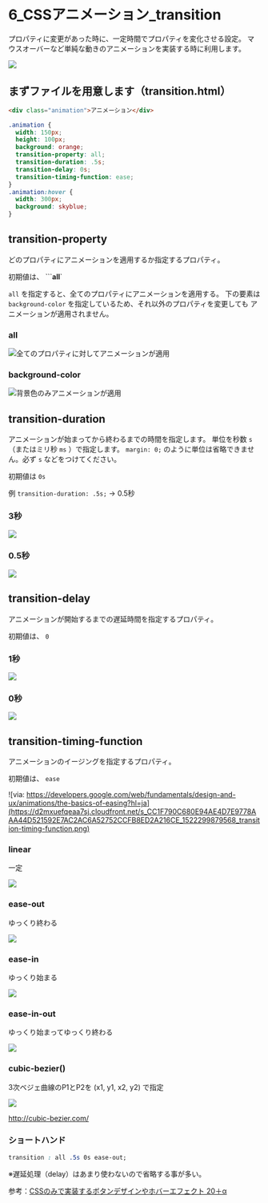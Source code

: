 # 6_CSSアニメーション_transition


プロパティに変更があった時に、一定時間でプロパティを変化させる設定。
マウスオーバーなど単純な動きのアニメーションを実装する時に利用します。



![](https://d2mxuefqeaa7sj.cloudfront.net/s_CC1F790C680E94AE4D7E9778AAA44D521592E7AC2AC6A52752CCFB8ED2A216CE_1522288460873_Kapture+2018-03-29+at+10.53.47.gif)


## まずファイルを用意します（transition.html）
```html
<div class="animation">アニメーション</div>
```
```css
.animation {
  width: 150px;
  height: 100px;
  background: orange;
  transition-property: all;
  transition-duration: .5s;
  transition-delay: 0s;
  transition-timing-function: ease;
}
.animation:hover {
  width: 300px;
  background: skyblue;
}
```


## transition-property

どのプロパティにアニメーションを適用するか指定するプロパティ。

初期値は、 ```**all**` 

 `all`  を指定すると、全てのプロパティにアニメーションを適用する。
下の要素は  `background-color`  を指定しているため、それ以外のプロパティを変更しても
アニメーションが適用されません。

### all

![全てのプロパティに対してアニメーションが適用](https://d2mxuefqeaa7sj.cloudfront.net/s_CC1F790C680E94AE4D7E9778AAA44D521592E7AC2AC6A52752CCFB8ED2A216CE_1522291006012_Kapture+2018-03-29+at+11.36.31.gif)


### background-color

![背景色のみアニメーションが適用](https://d2mxuefqeaa7sj.cloudfront.net/s_CC1F790C680E94AE4D7E9778AAA44D521592E7AC2AC6A52752CCFB8ED2A216CE_1522291199753_Kapture+2018-03-29+at+11.39.54.gif)




## transition-duration

アニメーションが始まってから終わるまでの時間を指定します。
単位を秒数  `s` （またはミリ秒 `ms` ）で指定します。 `margin: 0;` のように単位は省略できません。必ず  `s` などをつけてください。

初期値は  `0s` 

例 
 `transition-duration: .5s;`   → 0.5秒

### 3秒


![](https://d2mxuefqeaa7sj.cloudfront.net/s_CC1F790C680E94AE4D7E9778AAA44D521592E7AC2AC6A52752CCFB8ED2A216CE_1522291610651_Kapture+2018-03-29+at+11.46.18.gif)


### 0.5秒

![](https://d2mxuefqeaa7sj.cloudfront.net/s_CC1F790C680E94AE4D7E9778AAA44D521592E7AC2AC6A52752CCFB8ED2A216CE_1522291665197_Kapture+2018-03-29+at+11.47.38.gif)



## transition-delay

アニメーションが開始するまでの遅延時間を指定するプロパティ。

初期値は、 `0` 


### 1秒

![](https://d2mxuefqeaa7sj.cloudfront.net/s_CC1F790C680E94AE4D7E9778AAA44D521592E7AC2AC6A52752CCFB8ED2A216CE_1522291806943_Kapture+2018-03-29+at+11.49.44.gif)


### 0秒

![](https://d2mxuefqeaa7sj.cloudfront.net/s_CC1F790C680E94AE4D7E9778AAA44D521592E7AC2AC6A52752CCFB8ED2A216CE_1522291862165_Kapture+2018-03-29+at+11.50.53.gif)




## transition-timing-function

アニメーションのイージングを指定するプロパティ。

初期値は、  `ease` 


![via: https://developers.google.com/web/fundamentals/design-and-ux/animations/the-basics-of-easing?hl=ja](https://d2mxuefqeaa7sj.cloudfront.net/s_CC1F790C680E94AE4D7E9778AAA44D521592E7AC2AC6A52752CCFB8ED2A216CE_1522299879568_transition-timing-function.png)


### linear
一定

![](https://d2mxuefqeaa7sj.cloudfront.net/s_CC1F790C680E94AE4D7E9778AAA44D521592E7AC2AC6A52752CCFB8ED2A216CE_1522300294765_linear.gif)


### ease-out
ゆっくり終わる

![](https://d2mxuefqeaa7sj.cloudfront.net/s_CC1F790C680E94AE4D7E9778AAA44D521592E7AC2AC6A52752CCFB8ED2A216CE_1522300250520_ease-out.gif)


### ease-in
ゆっくり始まる

![](https://d2mxuefqeaa7sj.cloudfront.net/s_CC1F790C680E94AE4D7E9778AAA44D521592E7AC2AC6A52752CCFB8ED2A216CE_1522300364242_ease-in.gif)


### ease-in-out
ゆっくり始まってゆっくり終わる

![](https://d2mxuefqeaa7sj.cloudfront.net/s_CC1F790C680E94AE4D7E9778AAA44D521592E7AC2AC6A52752CCFB8ED2A216CE_1522300444293_ease-in-out.gif)


### cubic-bezier()
3次ベジェ曲線のP1とP2を (x1, y1, x2, y2) で指定


![](https://d2mxuefqeaa7sj.cloudfront.net/s_CC1F790C680E94AE4D7E9778AAA44D521592E7AC2AC6A52752CCFB8ED2A216CE_1522300654127_Kapture+2018-03-29+at+14.17.24.gif)


http://cubic-bezier.com/


### ショートハンド

```css
transition : all .5s 0s ease-out;
```

※遅延処理（delay）はあまり使わないので省略する事が多い。




参考：[CSSのみで実装するボタンデザインやホバーエフェクト 20＋α](https://www.nxworld.net/tips/css-only-button-design-and-hover-effects.html)


